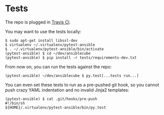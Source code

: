 # Tests

The repo is plugged in [Travis CI](https://travis-ci.org/ideascube/ansiblecube).

You may want to use the tests locally:

    $ sudo apt-get install libssl-dev
    $ virtualenv ~/.virtualenv/pytest-ansible
    $ . ~/.virtualenv/pytest-ansible/bin/activate
    (pytest-ansible) $ cd ~/dev/ansiblecube
    (pytest-ansible) $ pip install -r tests/requirements-dev.txt

From now on, you can run the tests against the repo:

    (pytest-ansible) ~/dev/ansiblecube $ py.test[...tests run...]

You can even set these tests to run as a pre-pushed git hook, so you cannot push crazy YAML indentation and no invalid Jinja2 templates:

    (pytest-ansible) $ cat .git/hooks/pre-push
    #!/bin/sh
    ${HOME}/.virtualenv/pytest-ansible/bin/py.test
